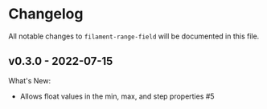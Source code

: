 # Changelog

All notable changes to `filament-range-field` will be documented in this file.

## v0.3.0 - 2022-07-15

What's New:

- Allows float values in the min, max, and step properties #5
